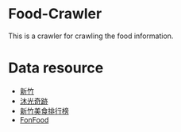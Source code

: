 # Food-Crawler
This is a crawler for crawling the food information.

# Data resource

- [新竹](http://hsinchu.talk.tw/ArticleClass.aspx?ClassID=4)
- [沐光奇跡](http://www.life.inhs.tw/?cat=33)
- [新竹美食排行榜](http://www.ihsinchu.com/blog/post/114312002-%E6%96%B0%E7%AB%B9%E7%BE%8E%E9%A3%9F)
- [FonFood](http://www.fonfood.com/%E6%96%B0%E7%AB%B9%E5%B8%82)

